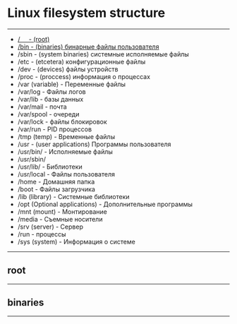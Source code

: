
# Linux filesystem structure

------------------------------

- [/ &nbsp;&nbsp;&nbsp; - (root)](#root)
- [/bin - (binaries) бинарные файлы пользователя](#binaries)
- /sbin - (system binaries) системные исполняемые файлы
- /etc - (etcetera) конфигурационные файлы
- /dev - (devices) файлы устройств
- /proc - (proccess) информация о процессах
- /var (variable) - Переменные файлы
- /var/log - Файлы логов
- /var/lib - базы данных
- /var/mail - почта
- /var/spool - очереди
- /var/lock - файлы блокировок
- /var/run - PID процессов
- /tmp (temp) - Временные файлы
- /usr - (user applications) Программы пользователя
- /usr/bin/ - Исполняемые файлы
- /usr/sbin/
- /usr/lib/ - Библиотеки
- /usr/local - Файлы пользователя
- /home - Домашняя папка
- /boot - Файлы загрузчика
- /lib (library) - Системные библиотеки
- /opt (Optional applications) - Дополнительные программы
- /mnt (mount) - Монтирование
- /media - Съемные носители
- /srv (server) - Сервер
- /run - процессы
- /sys (system) - Информация о системе

------------------------------

## root


------------------------------


## binaries

------------------------------
